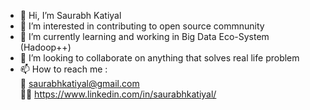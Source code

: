 - 👋 Hi, I’m Saurabh Katiyal
- 👀 I’m interested in contributing to open source commnunity  
- 🌱 I’m currently learning and working in Big Data Eco-System (Hadoop++)  
- 💞️ I’m looking to collaborate on anything that solves real life problem 
- 📫 How to reach me :
  <br>
     📧 saurabhkatiyal@gmail.com <br>
     👨‍💼 https://www.linkedin.com/in/saurabhkatiyal/


<!---
skatiyal/skatiyal is a ✨ special ✨ repository because its `README.md` (this file) appears on your GitHub profile.
You can click the Preview link to take a look at your changes.
--->
